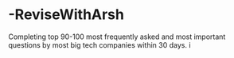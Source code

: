 # -ReviseWithArsh
 Completing top 90-100 most frequently asked and most important questions by most big tech companies within 30 days.
 i
 
